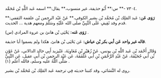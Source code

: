 ٧٣٠٤ -** س:** أَبُو حذيفة، غير منسوب،** يقال:** اسمه عَبد اللَّهِ بْن مُحَمَّد.

**رَوَى عَن:** عَبد المَلِك بْن مُحَمَّد بْن بشير الكوفي،** عَنْ عَبْد الرحمن بْن علقمة الثقفي:** قدم وفد ثَقِيفٍ عَلَى النَّبِيِّ صلى الله عَلَيْهِ وسَلَّمَ ومعهم هدية ... الحديث.

**رَوَى عَنه:** يَحْيَى بْن هانئ بن عروة المرادي (س) .

**قاله غير واحد عَن أبي بكر بْن عياش:** عَن يَحْيَى بْن هانئ. هكذا ولم يسموا أبا حذيفة.

وَقَال أَحْمَد بْن عَبد اللَّهِ بْن يونس، عَنْ زُهَيْرِ بْنِ مُعَاوِيَةَ، عَنْيزيد أَبِي خالد الدالاني، عَنْ عَوْنِ بْن أَبي جُحَيْفَةَ، عَنْ عَبْدِ الرَّحْمَنِ بْنِ أَبي عَلْقَمَةَ، عَن عَبْد الرحمن بْن أَبي عقيل، عَنِ النَّبِيِّ صَلَّى اللَّهُ عليه وسلم، فالله أعلم (١) .

روى له النَّسَائي، وقد كتبنا حديثه فِي ترجمة عَبد المَلِك بْن مُحَمَّد بْن بشير.